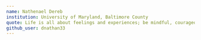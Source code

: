 ```yaml
---
name: Nathenael Dereb
institution: University of Maryland, Baltimore County
quote: Life is all about feelings and experiences; be mindful, courageous and enjoy each moment.  
github_user: dnathan33
---
```

